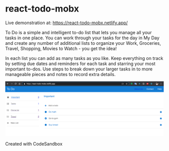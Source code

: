 # react-todo-mobx

Live demonstration at:
https://react-todo-mobx.netlify.app/

To Do is a simple and intelligent to-do list that lets you manage all your tasks in one place. You can work through your tasks for the day in My Day and create any number of additional lists to organize your Work, Groceries, Travel, Shopping, Movies to Watch - you get the idea!  

In each list you can add as many tasks as you like. Keep everything on track by setting due dates and reminders for each task and starring your most important to-dos. Use steps to break down your larger tasks in to more manageable pieces and notes to record extra details.

<img src="./assets/public/Home.png" width="600">

Created with CodeSandbox
